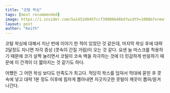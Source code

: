 ```yaml
---
title: "코털 왁싱"
tags: [most recommended]
image: https://i.insider.com/5a1452d845fccf39008b46bd?width=1080&format=jpeg
layout: post
author: "Keith"
---
```


코털 왁싱에 대해서 지난 번에 이야기 한 적이 있었던 것 같은데, 마지막 왁싱 후에 대략 2달정도 지나면 자각 증상 (콧속이 간질 거림)이 오는 것 같다. 요샌 늘 마스크를 착용하기 때문에 코가 살짝 눌리면서 코털이 코속 벽을 자극하는 것에 더 민감하게 반응하기 때문에 이 간격이 더 짧아지는 것 같기도 하다.

어쨌든 그 어떤 왁싱 보다도 만족도가 최고다. 적당히 왁스를 덥혀서 막대에 묻힌 후 콧속에 넣고 대략 1분 정도 이후에 힘차게 뽑아내면 지긋지긋한 콧털이 깨끗이 뽑혀/뜯겨나간다.
